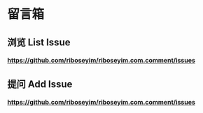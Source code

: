 # 留言箱

## 浏览 List Issue

#### https://github.com/riboseyim/riboseyim.com.comment/issues 

## 提问 Add Issue

#### https://github.com/riboseyim/riboseyim.com.comment/issues 
